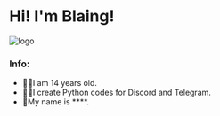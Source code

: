 # Hi! I'm Blaing!
![logo](https://github.com/Blaing7542/Blaing7542/assets/127663348/ed2a1071-6b00-4d73-ad68-303d9a71e985)


### Info:
- 🙋‍♂️I am 14 years old.
- 👨‍💻I create Python codes for Discord and Telegram.
- 🔧My name is ****.
